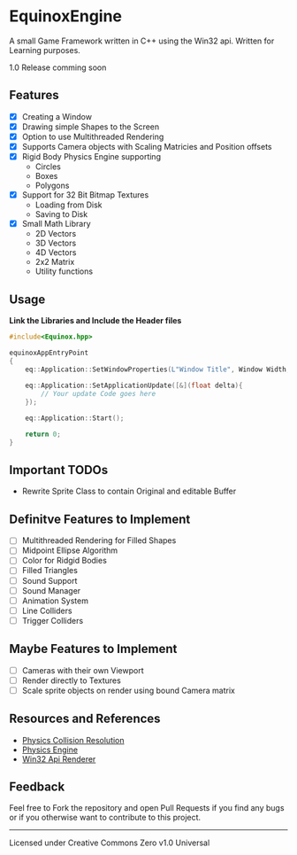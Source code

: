# EquinoxEngine

A small Game Framework written in C++ using the Win32 api. Written for Learning purposes.

1.0 Release comming soon

## Features
- [x] Creating a Window
- [x] Drawing simple Shapes to the Screen
- [x] Option to use Multithreaded Rendering
- [x] Supports Camera objects with Scaling Matricies and Position offsets
- [x] Rigid Body Physics Engine supporting
    - Circles
    - Boxes
    - Polygons
- [x] Support for 32 Bit Bitmap Textures
    - Loading from Disk
    - Saving to Disk
- [X] Small Math Library
    - 2D Vectors
    - 3D Vectors
    - 4D Vectors
    - 2x2 Matrix
    - Utility functions

## Usage
**Link the Libraries and Include the Header files**
```cpp
#include<Equinox.hpp>

equinoxAppEntryPoint
{
    eq::Application::SetWindowProperties(L"Window Title", Window Width, Window Height);
    
    eq::Application::SetApplicationUpdate([&](float delta){
        // Your update Code goes here
    });

    eq::Application::Start();

    return 0;
}
```

## Important TODOs
- Rewrite Sprite Class to contain Original and editable Buffer

## Definitve Features to Implement
- [ ] Multithreaded Rendering for Filled Shapes
- [ ] Midpoint Ellipse Algorithm
- [ ] Color for Ridgid Bodies
- [ ] Filled Triangles
- [ ] Sound Support
- [ ] Sound Manager
- [ ] Animation System
- [ ] Line Colliders
- [ ] Trigger Colliders

## Maybe Features to Implement
- [ ] Cameras with their own Viewport
- [ ] Render directly to Textures
- [ ] Scale sprite objects on render using bound Camera matrix

## Resources and References

- [Physics Collision Resolution](http://www.chrishecker.com/images/e/e7/Gdmphys3.pdf)
- [Physics Engine](https://www.youtube.com/playlist?list=PLSlpr6o9vURwq3oxVZSimY8iC-cdd3kIs)
- [Win32 Api Renderer](https://www.youtube.com/playlist?list=PL5Lk2LPoiyAKDzUg1KKJkkqcvoK6VI6Jp)


## Feedback
Feel free to Fork the repository and open Pull Requests if you find any bugs or if you otherwise want to contribute to this project.

- - -
Licensed under Creative Commons Zero v1.0 Universal